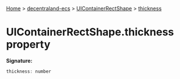 [Home](./index) &gt; [decentraland-ecs](./decentraland-ecs.md) &gt; [UIContainerRectShape](./decentraland-ecs.uicontainerrectshape.md) &gt; [thickness](./decentraland-ecs.uicontainerrectshape.thickness.md)

# UIContainerRectShape.thickness property


**Signature:**
```javascript
thickness: number
```
